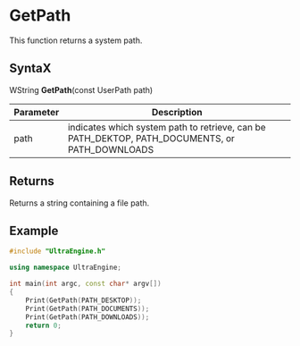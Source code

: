 # GetPath

This function returns a system path.

## SyntaX

WString **GetPath**(const UserPath path)

| Parameter | Description |
|---|---|
| path | indicates which system path to retrieve, can be PATH_DEKTOP, PATH_DOCUMENTS, or PATH_DOWNLOADS |

## Returns

Returns a string containing a file path.

## Example

```c++
#include "UltraEngine.h"

using namespace UltraEngine;

int main(int argc, const char* argv[])
{
    Print(GetPath(PATH_DESKTOP));
    Print(GetPath(PATH_DOCUMENTS));
    Print(GetPath(PATH_DOWNLOADS));
    return 0;
}      
```   
